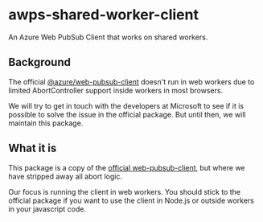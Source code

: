# awps-shared-worker-client

An Azure Web PubSub Client that works on shared workers.

## Background

The official [@azure/web-pubsub-client](https://www.npmjs.com/package/@azure/web-pubsub-client) doesn't run in web workers due to
limited AbortController support inside workers in most browsers.

We will try to get in touch with the developers at Microsoft to see if it is possible to solve the issue in the official package. But until then, we will maintain this package.

## What it is

This package is a copy of the [official web-pubsub-client](https://github.com/Azure/azure-sdk-for-js/tree/main/sdk/web-pubsub/web-pubsub-client), but where we have stripped away all abort logic.

Our focus is running the client in web workers. You should stick to the official package if you want to use the client in Node.js or outside workers in your javascript code.

